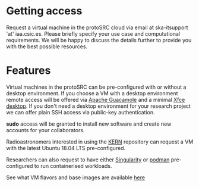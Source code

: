 # Getting access

Request a virtual machine in the protoSRC cloud via email at ska-itsupport 'at' iaa.csic.es. Please briefly
specify your use case and computational requirements. We will be happy to discuss the details further to
provide you with the best possible resources.

# Features

Virtual machines in the protoSRC can be pre-configured with or without a desktop environment. If you choose a
VM with a desktop environment remote access will be offered via [Apache Guacamole](https://guacamole.apache.org)
and a minimal [Xfce desktop](https://www.xfce.org). If you don't need a desktop environment for your research
project we can offer plain SSH access via public-key authentication.

**sudo** access will be granted to install new software and create new accounts for your collaborators.

Radioastronomers interested in using the [KERN](https://kernsuite.info) repository can request a VM with
the latest Ubuntu 18.04 LTS pre-configured.

Researchers can also request to have either [Singularity](https://sylabs.io) or [podman](https://podman.io)
pre-configured to run containerised workloads.

See what VM flavors and base images are available [here](tech_specifications.md)
